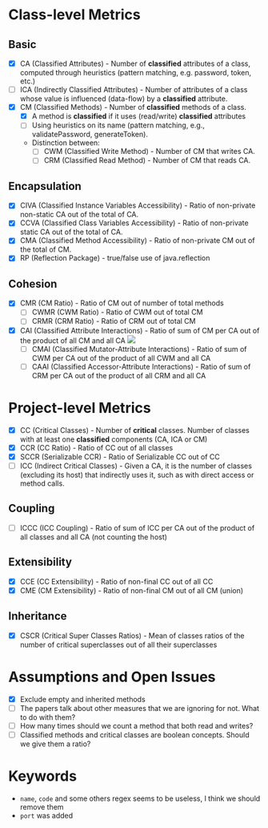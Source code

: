 # Class-level Metrics

## Basic
- [x] CA (Classified Attributes) - Number of **classified** attributes of a class, computed through heuristics (pattern matching, e.g. password, token, etc.)
- [ ] ICA (Indirectly Classified Attributes) - Number of attributes of a class whose value is influenced (data-flow) by a **classified** attribute.
- [x] CM (Classified Methods) - Number of **classified** methods of a class.
  - [x] A method is **classified** if it uses (read/write) **classified** attributes 
  - [ ] Using heuristics on its name (pattern matching, e.g., validatePassword, generateToken).
  - Distinction between: 
    - [ ] CWM (Classified Write Method) - Number of CM that writes CA.
    - [ ] CRM (Classified Read Method) - Number of CM that reads CA.

## Encapsulation
- [x] CIVA (Classified Instance Variables Accessibility) - Ratio of non-private non-static CA out of the total of CA.
- [x] CCVA (Classified Class Variables Accessibility) - Ratio of non-private static CA out of the total of CA.
- [x] CMA (Classified Method Accessibility) - Ratio of non-private CM out of the total of CM.
- [x] RP (Reflection Package) - true/false use of java.reflection

## Cohesion
- [x] CMR (CM Ratio) - Ratio of CM out of number of total methods
  - [ ] CWMR (CWM Ratio) - Ratio of CWM out of total CM
  - [ ] CRMR (CRM Ratio) - Ratio of CRM out of total CM
- [x] CAI (Classified Attribute Interactions) - Ratio of sum of CM per CA out of the product of all CM and all CA <img src="https://render.githubusercontent.com/render/math?math=\frac{\sum_{a \in CA} |CM(a)|}{|CM| \cdot |CA|}">
  - [ ] CMAI (Classified Mutator-Attribute Interactions) - Ratio of sum of CWM per CA out of the product of all CWM and all CA
  - [ ] CAAI (Classified Accessor-Attribute Interactions) - Ratio of sum of CRM per CA out of the product of all CRM and all CA

# Project-level Metrics
- [x] CC (Critical Classes) - Number of **critical** classes. Number of classes with at least one **classified** components (CA, ICA or CM)
- [x] CCR (CC Ratio) - Ratio of CC out of all classes
- [x] SCCR (Serializable CCR) - Ratio of Serializable CC out of CC
- [ ] ICC (Indirect Critical Classes) - Given a CA, it is the number of classes (excluding its host) that indirectly uses it, such as with direct access or method calls.

## Coupling
- [ ] ICCC (ICC Coupling) - Ratio of sum of ICC per CA out of the product of all classes and all CA (not counting the host)

## Extensibility
- [x] CCE (CC Extensibility) - Ratio of non-final CC out of all CC
- [x] CME (CM Extensibility) - Ratio of non-final CM out of all CM (union)

## Inheritance
- [x] CSCR (Critical Super Classes Ratios) - Mean of classes ratios of the number of critical superclasses out of all their superclasses

# Assumptions and Open Issues
- [x] Exclude empty and inherited methods
- [ ] The papers talk about other measures that we are ignoring for not. What to do with them?
- [ ] How many times should we count a method that both read and writes?
- [ ] Classified methods and critical classes are boolean concepts. Should we give them a ratio?

# Keywords
- `name`, `code` and some others regex seems to be useless, I think we should remove them
- `port` was added